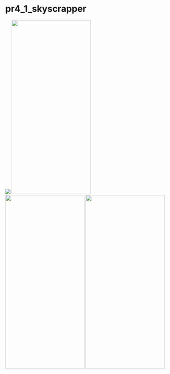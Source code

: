 # pr4_1_skyscrapper

<img src = "https://user-images.githubusercontent.com/113701661/208269735-5e4e41ca-374f-4c2d-8468-95d3e6ed4a68.mp4">
<img src = "https://user-images.githubusercontent.com/113701661/208269736-28bec67c-cf9d-4973-9b28-d2a17ed13b36.png" height = 550 width = 250>
<img src = "https://user-images.githubusercontent.com/113701661/208269737-b969a8c6-96fa-492d-847b-ca17838824ed.png" height = 550 width = 250>
<img src = "https://user-images.githubusercontent.com/113701661/208269739-14ca5e9d-62f4-42f6-876e-8aa037290ec1.png" height = 550 width = 250>
